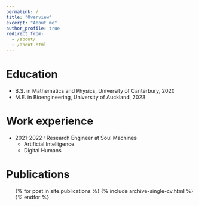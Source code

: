```yaml
---
permalink: /
title: "Overview"
excerpt: "About me"
author_profile: true
redirect_from: 
  - /about/
  - /about.html
---
```


Education
======
* B.S. in Mathematics and Physics, University of Canterbury, 2020
* M.E. in Bioengineering, University of Auckland, 2023 

Work experience
======
* 2021-2022 : Research Engineer at Soul Machines
  * Artificial Intelligence   
  * Digital Humans

Publications
======
  <ul>{% for post in site.publications %}
    {% include archive-single-cv.html %}
  {% endfor %}</ul>
